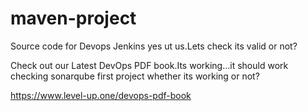 # maven-project
Source code for Devops Jenkins yes ut us.Lets check its valid or not?

Check out our Latest DevOps PDF book.Its working...it should work
checking sonarqube first project whether its working or not?

https://www.level-up.one/devops-pdf-book
